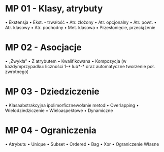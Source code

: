 # MP 01 - Klasy, atrybuty
• Ekstensja
• Ekst. - trwałość
• Atr. złożony
• Atr. opcjonalny
• Atr. powt.
• Atr. klasowy
• Atr. pochodny
• Met. klasowa
• Przesłonięcie, przeciążenie

# MP 02 - Asocjacje
• „Zwykła”
• Z atrybutem
• Kwalifikowana
• Kompozycja
(w każdymprzypadku: liczności 1-* lub*-* oraz
automatyczne tworzenie poł. zwrotnego)

# MP 03 - Dziedziczenie
• Klasaabstrakcyjna ipolimorficznewołanie metod
• Overlapping
• Wielodziedziczenie
• Wieloaspektowe
• Dynamiczne

# MP 04 - Ograniczenia
• Atrybutu
• Unique
• Subset
• Ordered
• Bag
• Xor
• Ograniczenie Własne

